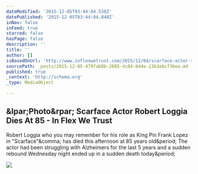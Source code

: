 ```yaml
---
dateModified: '2015-12-05T03:44:04.538Z'
datePublished: '2015-12-05T03:44:04.848Z'
inNav: false
inFeed: true
starred: false
hasPage: false
description: ''
title: ''
author: []
isBasedOnUrl: 'http://www.inflexwetrust.com/2015/12/04/scarface-actor-robert-loggia-dies-at-85/'
sourcePath: _posts/2015-12-05-479fab0b-2885-4c84-844e-23b3ebc736ea.md
published: true
_context: 'http://schema.org'
_type: MediaObject

---
```

<article style=""><h1>&amp;lpar;Photo&amp;rpar; Scarface Actor Robert Loggia Dies At 85 - In Flex We Trust</h1><p>Robert Loggia who you may remember for his role as King Pin Frank Lopez in "Scarface"&amp;comma; has died this afternoon at 85 years old&amp;period; The actor had been struggling with Alzheimers for the last 5 years and a sudden rebound Wednesday night ended up in a sudden death today&amp;period;</p><img src="http://www.inflexwetrust.com/wp-content/uploads/2015/12/ifwt_rob.jpg" /></article>